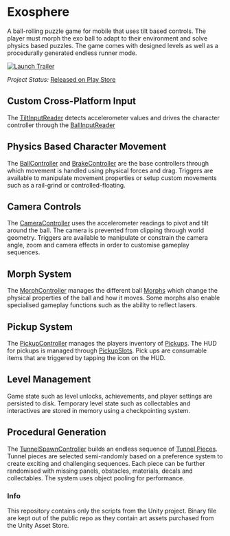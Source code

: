 # Exosphere

A ball-rolling puzzle game for mobile that uses tilt based controls. The player must morph the exo ball to adapt to their environment and solve physics based puzzles. The game comes with designed levels as well as a procedurally generated endless runner mode.

[![Launch Trailer](Assets/Screenshots/SelectedShots/CalamityLevelShot.png?raw=true "Launch Trailer")](https://www.youtube.com/watch?v=v6KqbtJ24PE)

*Project Status:* [Released on Play Store](https://play.google.com/store/apps/details?id=trotterj.ExoSphere)

## Custom Cross-Platform Input
The [TiltInputReader](Assets/Scripts/Input/AmazeballTiltInput.cs) detects accelerometer values and drives the character controller through the [BallInputReader](Assets/Scripts/Ball/BallInputReader.cs)

## Physics Based Character Movement
The [BallController](Assets/Scripts/Ball/BallController.cs) and [BrakeController](Assets/Scripts/Ball/BrakeController.cs) are the base controllers through which movement is handled using physical forces and drag. Triggers are available to manipulate movement properties or setup custom movements such as a rail-grind or controlled-floating.

## Camera Controls
The [CameraController](Assets/Scripts/Camera/AmazeballCam.cs) uses the accelerometer readings to pivot and tilt around the ball. The camera is prevented from clipping through world geometry. Triggers are available to manipulate or constrain the camera angle, zoom and camera effects in order to customise gameplay sequences.

## Morph System
The [MorphController](Assets/Scripts/Transforms/TransformController.cs) manages the different ball [Morphs](Assets/Scripts/Transfroms/BallTransform.cs) which change the physical properties of the ball and how it moves. Some morphs also enable specialised gameplay functions such as the ability to reflect lasers.

## Pickup System
The [PickupController](Assets/Scripts/Pickups/PickupController.cs) manages the players inventory of [Pickups](Assets/Scripts/Pickups/Pickup.cs). The HUD for pickups is managed through [PickupSlots](Assets/Scripts/Pickups/PickupSlot.cs). Pick ups are consumable items that are triggered by tapping the icon on the HUD.

## Level Management
Game state such as level unlocks, achievements, and player settings are persisted to disk. Temporary level state such as collectables and interactives are stored in memory using a checkpointing system.

## Procedural Generation
The [TunnelSpawnController](Assets/Scripts/Tunnels/TunnelSpawnController.cs) builds an endless sequence of [Tunnel Pieces](Assets/Scripts/Tunnels/TunnelPiece.cs). Tunnel pieces are selected semi-randomly based on a preference system to create exciting and challenging sequences. Each piece can be further randomised with missing panels, obstacles, materials, decals and collectables. The system uses object pooling for performance.

### Info
This repository contains only the scripts from the Unity project. Binary file are kept out of the public repo as they contain art assets purchased from the Unity Asset Store.
